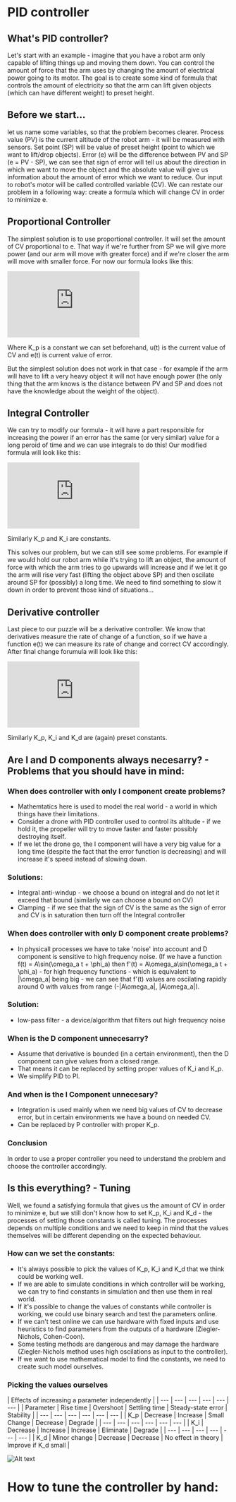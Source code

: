 # PID controller
## What's PID controller?
Let's start with an example - imagine that you have a robot arm only capable of lifting things up and moving them down. You can control the amount of force that the arm uses by changing the amount of electrical power going to its motor. The goal is to create some kind of formula that controls the amount of electricity so that the arm can lift given objects (which can have different weight) to preset height.
## Before we start...
let us name some variables, so that the problem becomes clearer. Process value (PV) is the current altitude of the robot arm - it will be measured with sensors. Set point (SP) will be value of preset height (point to which we want to lift/drop objects). Error (e) will be the difference between PV and SP (e = PV - SP), we can see that sign of error will tell us about the direction in which we want to move the object and the absolute value will give us information about the amount of error which we want to reduce. Our input to robot's motor will be called controlled variable (CV). We can restate our problem in a following way: create a formula which will change CV in order to minimize e.

## Proportional Controller
The simplest solution is to use proportional controller. It will set the amount of CV proportional to e. That way if we're further from SP we will give more power (and our arm will move with greater force) and if we're closer the arm will move with smaller force. For now our formula looks like this:

![equation](https://latex.codecogs.com/gif.latex?%5Cbg_white%20%5Clarge%20u%28t%29%20%3D%20K_pe%28t%29)

Where K_p is a constant we can set beforehand, u(t) is the current value of CV and e(t) is current value of error.

But the simplest solution does not work in that case - for example if the arm will have to lift a very heavy object it will not have enough power (the only thing that the arm knows is the distance between PV and SP and does not have the knowledge about the weight of the object).
## Integral Controller
We can try to modify our formula - it will have a part responsible for increasing the power if an error has the same (or very similar) value for a long peroid of time and we can use integrals to do this! Our modified formula will look like this:

![equation](https://latex.codecogs.com/gif.latex?%5Cbg_white%20%5Clarge%20u%28t%29%20%3D%20K_pe%28t%29%20&plus;%20K_i%5Cint_%7B0%7D%5Ete%28%5Ctau%29d%5Ctau)

Similarly K_p and K_i are constants. 

This solves our problem, but we can still see some problems. For example if we would hold our robot arm while it's trying to lift an object, the amount of force with which the arm tries to go upwards will increase and if we let it go the arm will rise very fast (lifting the object above SP) and then oscilate around SP for (possibly) a long time. We need to find something to slow it down in order to prevent those kind of situations...

## Derivative controller
Last piece to our puzzle will be a derivative controller. We know that derivatives measure the rate of change of a function, so if we have a function e(t) we can measure its rate of change and correct CV accordingly. After final change forumula will look like this:

![equation](https://latex.codecogs.com/gif.latex?%5Cbg_white%20%5Clarge%20u%28t%29%20%3D%20K_pe%28t%29%20&plus;%20K_i%5Cint_%7B0%7D%5Ete%28%5Ctau%29d%5Ctau%20&plus;%20K_d%5Cfrac%7Bde%28t%29%7D%7Bdt%7D)

Similarly K_p, K_i and K_d are (again) preset constants. 

## Are I and D components always necesarry? - Problems that you should have in mind:
### When does controller with only I component create problems?
- Mathemtatics here is used to model the real world - a world in which things have their limitations. 
- Consider a drone with PID controller used to control its altitude - if we hold it, the propeller will try to move faster and faster possibly destroying itself.
- If we let the drone go, the I component will have a very big value for a long time (despite the fact that the error function is decreasing) and will increase it's speed instead of slowing down.
### Solutions:
- Integral anti-windup - we choose a bound on integral and do not let it exceed that bound (similarly we can choose a bound on CV)
- Clamping - if we see that the sign of CV is the same as the sign of error and CV is in saturation then turn off the Integral controller
### When does controller with only D component create problems?
- In physicall processes we have to take 'noise' into account and D component is sensitive to high frequency noise. (If we have a function f(t)	= A\sin(\omega_a t + \phi_a) then f'(t) = A\omega_a\sin(\omega_a t + \phi_a) - for high frequency functions - which is equivalent to |\omega_a| being big - we can see that f'(t) values are oscilating rapidly around 0 with values from range (-|A\omega_a|, |A\omega_a|).
### Solution:
- low-pass filter - a device/algorithm that filters out high frequency noise
### When is the D component unnecesarry?
- Assume that derivative is bounded (in a certain environment), then the D component can give values from a closed range.
- That means it can be replaced by setting proper values of K_i and K_p.
- We simplify PID to PI.
### And when is the I Component unnecesary?
- Integration is used mainly when we need big values of CV to decrease error, but in certain environments we have a bound on needed CV.
- Can be replaced by P controller with proper K_p.
### Conclusion
In order to use a proper controller you need to understand the problem and choose the controller accordingly.

## Is this everything? - Tuning
Well, we found a satisfying formula that gives us the amount of CV in order to minimize e, but we still don't know how to set K_p, K_i and K_d - the processes of setting those constants is called tuning. The processes depends on multiple conditions and we need to keep in mind that the values themselves will be different depending on the expected behaviour. 
### How can we set the constants:
- It's always possible to pick the values of K_p, K_i and K_d that we think could be working well.
- If we are able to simulate conditions in which controller will be working, we can try to find constants in simulation and then use them in real world.
- If it's possible to change the values of constants while controller is working, we could use binary search and test the parameters online.
- If we can't test online we can use hardware with fixed inputs and use heuristics to find parameters from the outputs of a hardware (Ziegler-Nichols, Cohen-Coon).
- Some testing methods are dangerous and may damage the hardware (Ziegler-Nichols method uses high oscilations as input to the controller).
- If we want to use mathematical model to find the constants, we need to create such model ourselves.
### Picking the values ourselves
|  Effects of increasing a parameter independently |
| --- | --- | --- | --- | --- | --- |
| Parameter | Rise time | Overshoot | Settling time | Steady-state error | Stability |
| --- | --- | --- | --- | --- | --- |
| K_p | Decrease | Increase | Small Change | Decrease | Degrade |
| --- | --- | --- | --- | --- | --- |
| K_i | Decrease | Increase | Increase | Eliminate | Degrade |
| --- | --- | --- | --- | --- | --- |
| K_d | Minor change | Decrease | Decrease | No effect in theory | Improve if K_d small |

![Alt text](https://upload.wikimedia.org/wikipedia/commons/3/33/PID_Compensation_Animated.gif)
# How to tune the controller by hand:


